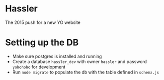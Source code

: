 # Hassler
The 2015 push for a new YO website

# Setting up the DB
* Make sure postgres is installed and running
* Create a database `hassler_dev` with owner `hassler` and password `yohohoho` for development
* Run `node migrate` to populate the db with the table defined in `schema.js`
